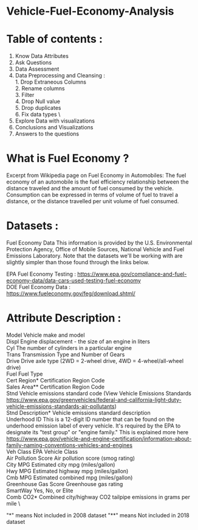 # Vehicle-Fuel-Economy-Analysis
# Table of contents :
1.  Know Data Attributes
2.  Ask Questions
3.  Data Assessment
4.  Data Preprocessing and Cleansing : \
        1. Drop Extraneous Columns \
        2. Rename columns \
        3. Filter \
        4. Drop Null value \
        5. Drop duplicates \
        6. Fix data types \
5.  Explore Data with visualizations
6.  Conclusions and Visualizations
7.  Answers to the questions

# What is Fuel Economy ?
Excerpt from Wikipedia page on Fuel Economy in Automobiles: The fuel economy of an automobile is the fuel efficiency relationship between the distance traveled and the amount of fuel consumed by the vehicle. Consumption can be expressed in terms of volume of fuel to travel a distance, or the distance travelled per unit volume of fuel consumed.

# Datasets :
Fuel Economy Data This information is provided by the U.S. Environmental Protection Agency, Office of Mobile Sources, National Vehicle and Fuel Emissions Laboratory. Note that the datasets we'll be working with are slightly simpler than those found through the links below.

EPA Fuel Economy Testing : https://www.epa.gov/compliance-and-fuel-economy-data/data-cars-used-testing-fuel-economy \
DOE Fuel Economy Data : https://www.fueleconomy.gov/feg/download.shtml/ 

# Attribute Description :
    
Model Vehicle make and model \
Displ Engine displacement - the size of an engine in liters \
Cyl The number of cylinders in a particular engine \
Trans Transmission Type and Number of Gears \
Drive Drive axle type (2WD = 2-wheel drive, 4WD = 4-wheel/all-wheel drive) \
Fuel Fuel Type \
Cert Region* Certification Region Code \
Sales Area** Certification Region Code \
Stnd Vehicle emissions standard code (View Vehicle Emissions Standards https://www.epa.gov/greenvehicles/federal-and-california-light-duty-vehicle-emissions-standards-air-pollutants) \
Stnd Description* Vehicle emissions standard description \
Underhood ID This is a 12-digit ID number that can be found on the underhood emission label of every vehicle. It's required by the EPA to designate its "test group" or "engine family." This is explained more here https://www.epa.gov/vehicle-and-engine-certification/information-about-family-naming-conventions-vehicles-and-engines \
Veh Class EPA Vehicle Class \
Air Pollution Score Air pollution score (smog rating) \
City MPG Estimated city mpg (miles/gallon) \
Hwy MPG Estimated highway mpg (miles/gallon) \
Cmb MPG Estimated combined mpg (miles/gallon) \
Greenhouse Gas Score Greenhouse gas rating \
SmartWay Yes, No, or Elite \
Comb CO2* Combined city/highway CO2 tailpipe emissions in grams per mile \

"*" means Not included in 2008 dataset "**" means Not included in 2018 dataset
